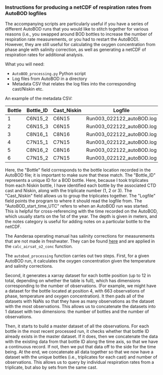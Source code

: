 ### Instructions for producing a netCDF of respiration rates from AutoBOD logfiles

The accompanying scripts are particularly useful if you have a series of different AutoBOD runs that you would like to stitch together for various reasons (i.e., you swapped around BOD bottles to increase the number of respiration rate measurements, or you had to restart the AutoBOD). However, they are still useful for calculating the oxygen concentration from phase angle with salinity correction, as well as generating a netCDF of respiration rates for additional analysis.

What you will need:
- `AutoBOD_processing.py` Python script
- Log files from AutoBOD in a directory
- Metadata CSV that relates the log files into the corresponding cast/Niskin etc.

An example of the metadata CSV:

| Bottle | Bottle_ID | Cast_Niskin | Logfile                   | AutoBOD_start_time_UTC | Depth | Notes |
|--------|-----------|-------------|---------------------------|------------------------|-------|-------|
| 1      | C6N15_2   | C6N15       | Run003_022122_autoBOD.log | 2/21/22 8:08           | 75    |       |
| 2      | C6N15_3   | C6N15       | Run003_022122_autoBOD.log | 2/21/22 8:08           | 75    |       |
| 3      | C8N16_1   | C8N16       | Run003_022122_autoBOD.log | 2/21/22 8:08           | 100   |       |
| 4      | C7N15_1   | C7N15       | Run003_022122_autoBOD.log | 2/21/22 8:08           | 73    |       |
| 5      | C8N16_2   | C8N16       | Run003_022122_autoBOD.log | 2/21/22 8:08           | 100   |       |
| 6      | C7N15_2   | C7N15       | Run003_022122_autoBOD.log | 2/21/22 8:08           | 73    |       |

Here, the "Bottle" field corresponds to the bottle location recorded in the AutoBOD file; it is important to make sure that these match. The "Bottle_ID" represents a unique ID for a BOD bottle. Here, because I took triplicates from each Niskin bottle, I have identified each bottle by the associated CTD cast and Niskin, along with the triplicate number (1, 2 or 3). The "Cast_Niskin" field allows us to group the triplicates together. The "Logfile" field points the program to where it should read the logfile from. The "AutoBOD_start_time_UTC" refers to when an AutoBOD run was started. This is helpful for cross-referencing with the time recorded on the AutoBOD, which usually starts on the 1st of the year. The depth is given in meters, and the notes category is useful for adding notes on a particular bottle to the netCDF.

The Aanderaa operating manual has salinity corrections for measurements that are not made in freshwater. They can be found [here](http://www.argodatamgt.org/content/download/26531/181223/file/Aanderaa_TD218_OperatingManual_OxygenOptode_3830_3835_3930_3975_4130_4175_RevApr2007.pdf) and are applied in the `calc_airsat_o2_conc` function. 

The `autobod_processing` function carries out two steps. First, for a given AutoBOD run, it calculates the oxygen concentration given the temperature and salinity corrections. 

Second, it generates a xarray dataset for each bottle position (up to 12 in total, depending on whether the table is full), which has dimensions corresponding to the number of observations. (For example, we might have a dataset for the bottle located at position 4, with 663 observations of phase, temperature and oxygen concentration). It then pads all of the datasets with NaNs so that they have as many observations as the dataset with the most observations. This allows us to concatenate the datasets into 1 dataset with two dimensions: the number of bottles and the number of observations. 

Then, it starts to build a master dataset of all the observations. For each bottle in the most recent processed run, it checks whether that bottle ID already exists in the master dataset. If it does, then we concatenate the data with the existing data from that bottle ID along the time axis, so that we have a continuous record. If not, then we put that data off to the side for the time being. At the end, we concatenate all data together so that we now have a dataset with the unique bottles (i.e., triplicates for each cast) and number of observations. This allows us to query by individual respiration rates from a triplicate, but also by sets from the same cast.









